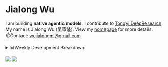 #  Jialong Wu

I am building **native agentic models**. I contribute to [Tongyi DeepResearch](https://github.com/Alibaba-NLP/DeepResearch).<br>
My name is Jialong Wu (吴家隆). View my [homepage](https://callanwu.github.io/) for more details. <br>
📫Contact: wujialongml@gmail.com


<details><summary>📊Weekly Development Breakdown</summary>

<!--START_SECTION:waka-->

```txt
From: 10 October 2025 - To: 17 October 2025

Total Time: 2 hrs 20 mins

Python     1 hr 8 mins     ████████████▒░░░░░░░░░░░░   48.74 %
JSON       46 mins         ████████▒░░░░░░░░░░░░░░░░   32.98 %
HTML       20 mins         ███▓░░░░░░░░░░░░░░░░░░░░░   14.34 %
Markdown   4 mins          ▓░░░░░░░░░░░░░░░░░░░░░░░░   03.19 %
YAML       0 secs          ▒░░░░░░░░░░░░░░░░░░░░░░░░   00.70 %
```

<!--END_SECTION:waka-->

[![wakatime](https://wakatime.com/badge/user/c6720b29-9431-4a60-bc9d-e1fb2b6bd65f.svg)](https://wakatime.com/@c6720b29-9431-4a60-bc9d-e1fb2b6bd65f)
</details>

[![](https://img.shields.io/badge/Google%20Scholar-4385FE.svg?&color=d6d6d6&style=flat-square&logo=google-scholar)](https://scholar.google.com/citations?user=6eg2m4YAAAAJ)
![](https://komarev.com/ghpvc/?username=callanwu)
